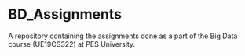 # BD_Assignments

A repository containing the assignments done as a part of the Big Data course (UE19CS322) at PES University.
